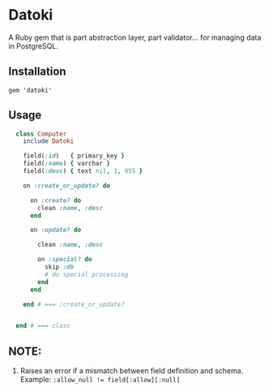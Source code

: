 
# Datoki

A Ruby gem that is part abstraction layer, part validator...
for managing data in PostgreSQL.

## Installation

    gem 'datoki'

## Usage

```ruby
  class Computer
    include Datoki

    field(:id)   { primary_key }
    field(:name) { varchar }
    field(:desc) { text nil, 1, 955 }

    on :create_or_update? do

      on :create? do
        clean :name, :desc
      end

      on :update? do

        clean :name, :desc

        on :special? do
          skip :db
          # do special processing
        end
      end

    end # === :create_or_update?


  end # === class
```

## NOTE:

1) Raises an error if a mismatch between field definition and schema.
Example: `:allow_null != field[:allow][:null]`
